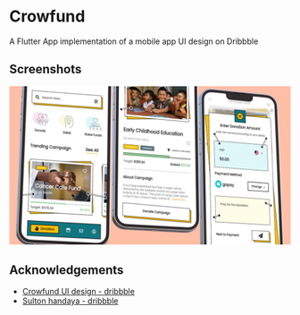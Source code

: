 # Crowfund

A Flutter App implementation of a mobile app UI design on Dribbble

## Screenshots

![App Screenshot](https://github.com/TecHaxter/Crowfund/blob/main/screenshot/3d.png?raw=true)

## Acknowledgements

- [Crowfund UI design - dribbble](https://dribbble.com/shots/17118742-Crowfund-App/attachments/12213454?mode=media)
- [Sulton handaya - dribbble](https://dribbble.com/sultonhand)
